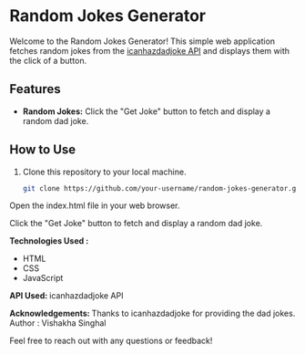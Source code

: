 # Random Jokes Generator

Welcome to the Random Jokes Generator! This simple web application fetches random jokes from the [icanhazdadjoke API](https://icanhazdadjoke.com/) and displays them with the click of a button.

## Features

- **Random Jokes:** Click the "Get Joke" button to fetch and display a random dad joke.

## How to Use

1. Clone this repository to your local machine.
   ```bash
   git clone https://github.com/your-username/random-jokes-generator.git

Open the index.html file in your web browser.

Click the "Get Joke" button to fetch and display a random dad joke.

<b>Technologies Used : </b>
<ul>
  <li>HTML</li>
  <li>CSS</li>
  <li>JavaScript</li>
</ul>

<b> API Used: </b>
icanhazdadjoke API

<b>Acknowledgements: </b>
Thanks to icanhazdadjoke for providing the dad jokes.
Author : Vishakha Singhal

Feel free to reach out with any questions or feedback!
